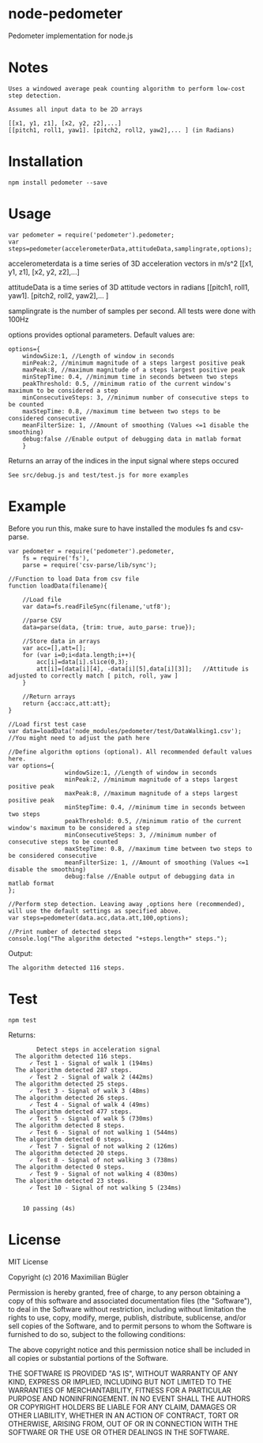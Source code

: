 # node-pedometer
Pedometer implementation for node.js

# Notes
    Uses a windowed average peak counting algorithm to perform low-cost step detection.
    
    Assumes all input data to be 2D arrays

    [[x1, y1, z1], [x2, y2, z2],...]
    [[pitch1, roll1, yaw1]. [pitch2, roll2, yaw2],... ] (in Radians)


# Installation
    npm install pedometer --save

# Usage
    var pedometer = require('pedometer').pedometer;
    var steps=pedometer(accelerometerData,attitudeData,samplingrate,options);
    
accelerometerdata is a time series of 3D acceleration vectors in m/s^2
[[x1, y1, z1], [x2, y2, z2],...]

attitudeData is a time series of 3D attitude vectors in radians
[[pitch1, roll1, yaw1]. [pitch2, roll2, yaw2],... ]

samplingrate is the number of samples per second. All tests were done with 100Hz

options provides optional parameters. Default values are:

    options={
        windowSize:1, //Length of window in seconds
        minPeak:2, //minimum magnitude of a steps largest positive peak
        maxPeak:8, //maximum magnitude of a steps largest positive peak
        minStepTime: 0.4, //minimum time in seconds between two steps
        peakThreshold: 0.5, //minimum ratio of the current window's maximum to be considered a step
        minConsecutiveSteps: 3, //minimum number of consecutive steps to be counted
        maxStepTime: 0.8, //maximum time between two steps to be considered consecutive
        meanFilterSize: 1, //Amount of smoothing (Values <=1 disable the smoothing)
        debug:false //Enable output of debugging data in matlab format
        }

Returns an array of the indices in the input signal where steps occured
    
    See src/debug.js and test/test.js for more examples

# Example

Before you run this, make sure to have installed the modules fs and csv-parse.

    var pedometer = require('pedometer').pedometer,
        fs = require('fs'),
        parse = require('csv-parse/lib/sync');

    //Function to load Data from csv file
    function loadData(filename){
        
        //Load file
        var data=fs.readFileSync(filename,'utf8');
        
        //parse CSV
        data=parse(data, {trim: true, auto_parse: true});
        
        //Store data in arrays
        var acc=[],att=[];
        for (var i=0;i<data.length;i++){
            acc[i]=data[i].slice(0,3);
            att[i]=[data[i][4], -data[i][5],data[i][3]];   //Attitude is adjusted to correctly match [ pitch, roll, yaw ]
        }
        
        //Return arrays
        return {acc:acc,att:att};
    }
       
    //Load first test case
    var data=loadData('node_modules/pedometer/test/DataWalking1.csv');      //You might need to adjust the path here
    
    //Define algorithm options (optional). All recommended default values here.
    var options={
                    windowSize:1, //Length of window in seconds
                    minPeak:2, //minimum magnitude of a steps largest positive peak
                    maxPeak:8, //maximum magnitude of a steps largest positive peak
                    minStepTime: 0.4, //minimum time in seconds between two steps
                    peakThreshold: 0.5, //minimum ratio of the current window's maximum to be considered a step
                    minConsecutiveSteps: 3, //minimum number of consecutive steps to be counted
                    maxStepTime: 0.8, //maximum time between two steps to be considered consecutive
                    meanFilterSize: 1, //Amount of smoothing (Values <=1 disable the smoothing)
                    debug:false //Enable output of debugging data in matlab format
    };
            
    //Perform step detection. Leaving away ,options here (recommended), will use the default settings as specified above.
    var steps=pedometer(data.acc,data.att,100,options);
    
    //Print number of detected steps
    console.log("The algorithm detected "+steps.length+" steps.");

Output:

    The algorithm detected 116 steps.

# Test
    npm test

Returns:

            Detect steps in acceleration signal
      The algorithm detected 116 steps.
          ✓ Test 1 - Signal of walk 1 (194ms)
      The algorithm detected 287 steps.
          ✓ Test 2 - Signal of walk 2 (442ms)
      The algorithm detected 25 steps.
          ✓ Test 3 - Signal of walk 3 (48ms)
      The algorithm detected 26 steps.
          ✓ Test 4 - Signal of walk 4 (49ms)
      The algorithm detected 477 steps.
          ✓ Test 5 - Signal of walk 5 (730ms)
      The algorithm detected 8 steps.
          ✓ Test 6 - Signal of not walking 1 (544ms)
      The algorithm detected 0 steps.
          ✓ Test 7 - Signal of not walking 2 (126ms)
      The algorithm detected 20 steps.
          ✓ Test 8 - Signal of not walking 3 (738ms)
      The algorithm detected 0 steps.
          ✓ Test 9 - Signal of not walking 4 (830ms)
      The algorithm detected 23 steps.
          ✓ Test 10 - Signal of not walking 5 (234ms)
      
      
        10 passing (4s)


# License

MIT License

Copyright (c) 2016 Maximilian Bügler

Permission is hereby granted, free of charge, to any person obtaining a copy
of this software and associated documentation files (the "Software"), to deal
in the Software without restriction, including without limitation the rights
to use, copy, modify, merge, publish, distribute, sublicense, and/or sell
copies of the Software, and to permit persons to whom the Software is
furnished to do so, subject to the following conditions:

The above copyright notice and this permission notice shall be included in all
copies or substantial portions of the Software.

THE SOFTWARE IS PROVIDED "AS IS", WITHOUT WARRANTY OF ANY KIND, EXPRESS OR
IMPLIED, INCLUDING BUT NOT LIMITED TO THE WARRANTIES OF MERCHANTABILITY,
FITNESS FOR A PARTICULAR PURPOSE AND NONINFRINGEMENT. IN NO EVENT SHALL THE
AUTHORS OR COPYRIGHT HOLDERS BE LIABLE FOR ANY CLAIM, DAMAGES OR OTHER
LIABILITY, WHETHER IN AN ACTION OF CONTRACT, TORT OR OTHERWISE, ARISING FROM,
OUT OF OR IN CONNECTION WITH THE SOFTWARE OR THE USE OR OTHER DEALINGS IN THE
SOFTWARE.
